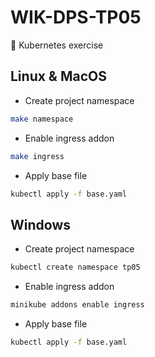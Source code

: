 # WIK-DPS-TP05
🛞 Kubernetes exercise 



## Linux & MacOS

* Create project namespace

```bash
make namespace
```


* Enable ingress addon

```bash
make ingress
```

* Apply base file
```bash
kubectl apply -f base.yaml
```


## Windows

* Create project namespace

```bash
kubectl create namespace tp05
```


* Enable ingress addon

```bash
minikube addons enable ingress
```


* Apply base file
```bash
kubectl apply -f base.yaml
```